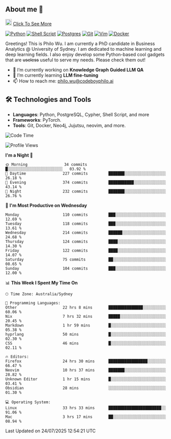 ## About me 🤗

<a href="#"><img src="https://media.giphy.com/media/hvRJCLFzcasrR4ia7z/giphy.gif" width="20px" height="20px"></a> [Click To See More](https://codeboyphilo.github.io)

[![Python](https://img.shields.io/badge/python-3670A0?style=for-the-badge&logo=python&logoColor=ffdd54)](#)
[![Shell Script](https://img.shields.io/badge/shell_script-%23121011.svg?style=for-the-badge&logo=gnu-bash&logoColor=white)](#)
[![Postgres](https://img.shields.io/badge/postgres-%23316192.svg?style=for-the-badge&logo=postgresql&logoColor=white)](#)
[![Git](https://img.shields.io/badge/git-%23F05033.svg?style=for-the-badge&logo=git&logoColor=white)](#)
[![Vim](https://img.shields.io/badge/VIM-%2311AB00.svg?style=for-the-badge&logo=vim&logoColor=white)](#)
[![Docker](https://img.shields.io/badge/docker-%230db7ed.svg?style=for-the-badge&logo=docker&logoColor=white)](#)

Greetings! This is Philo Wu. I am currently a PhD candidate in Business Analytics \@ University of Sydney. I am dedicated to machine learning and deep learning fields. I also enjoy develop some Python-based cool gadgets that are ~~useless~~ useful to serve my needs. Please check them out!

- 🔭 I’m currently working on **Knowledge Graph Guided LLM QA**
- 🌱 I’m currently learning **LLM fine-tuning**
- 📫 How to reach me: philo.wu@codeboyphilo.ai

## 🛠 Technologies and Tools
- **Languages**: Python, PostgreSQL, Cypher, Shell Script, and more
- **Frameworks**: PyTorch.
- **Tools**: Git, Docker, Neo4j, Jujutsu, neovim, and more.

<!--START_SECTION:waka-->
![Code Time](http://img.shields.io/badge/Code%20Time-933%20hrs%2037%20mins-blue)

![Profile Views](http://img.shields.io/badge/Profile%20Views-4-blue)

**I'm a Night 🦉** 

```text
🌞 Morning                34 commits          █░░░░░░░░░░░░░░░░░░░░░░░░   03.92 % 
🌆 Daytime                227 commits         ███████░░░░░░░░░░░░░░░░░░   26.18 % 
🌃 Evening                374 commits         ███████████░░░░░░░░░░░░░░   43.14 % 
🌙 Night                  232 commits         ███████░░░░░░░░░░░░░░░░░░   26.76 % 
```
📅 **I'm Most Productive on Wednesday** 

```text
Monday                   110 commits         ███░░░░░░░░░░░░░░░░░░░░░░   12.69 % 
Tuesday                  118 commits         ███░░░░░░░░░░░░░░░░░░░░░░   13.61 % 
Wednesday                214 commits         ██████░░░░░░░░░░░░░░░░░░░   24.68 % 
Thursday                 124 commits         ████░░░░░░░░░░░░░░░░░░░░░   14.30 % 
Friday                   122 commits         ████░░░░░░░░░░░░░░░░░░░░░   14.07 % 
Saturday                 75 commits          ██░░░░░░░░░░░░░░░░░░░░░░░   08.65 % 
Sunday                   104 commits         ███░░░░░░░░░░░░░░░░░░░░░░   12.00 % 
```


📊 **This Week I Spent My Time On** 

```text
🕑︎ Time Zone: Australia/Sydney

💬 Programming Languages: 
Other                    22 hrs 8 mins       ███████████████░░░░░░░░░░   60.06 % 
Nix                      7 hrs 32 mins       █████░░░░░░░░░░░░░░░░░░░░   20.45 % 
Markdown                 1 hr 59 mins        █░░░░░░░░░░░░░░░░░░░░░░░░   05.38 % 
hyprlang                 50 mins             █░░░░░░░░░░░░░░░░░░░░░░░░   02.30 % 
CSS                      46 mins             █░░░░░░░░░░░░░░░░░░░░░░░░   02.11 % 

🔥 Editors: 
Firefox                  24 hrs 30 mins      █████████████████░░░░░░░░   66.47 % 
Neovim                   10 hrs 37 mins      ███████░░░░░░░░░░░░░░░░░░   28.82 % 
Unknown Editor           1 hr 15 mins        █░░░░░░░░░░░░░░░░░░░░░░░░   03.41 % 
Obsidian                 28 mins             ░░░░░░░░░░░░░░░░░░░░░░░░░   01.30 % 

💻 Operating System: 
Linux                    33 hrs 33 mins      ███████████████████████░░   91.06 % 
Mac                      3 hrs 17 mins       ██░░░░░░░░░░░░░░░░░░░░░░░   08.94 % 
```


 Last Updated on 24/07/2025 12:54:21 UTC
<!--END_SECTION:waka-->
